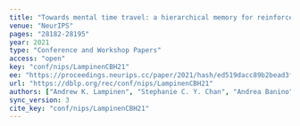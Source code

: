 ```yaml
---
title: "Towards mental time travel: a hierarchical memory for reinforcement learning agents."
venue: "NeurIPS"
pages: "28182-28195"
year: 2021
type: "Conference and Workshop Papers"
access: "open"
key: "conf/nips/LampinenCBH21"
ee: "https://proceedings.neurips.cc/paper/2021/hash/ed519dacc89b2bead3f453b0b05a4a8b-Abstract.html"
url: "https://dblp.org/rec/conf/nips/LampinenCBH21"
authors: ["Andrew K. Lampinen", "Stephanie C. Y. Chan", "Andrea Banino", "Felix Hill"]
sync_version: 3
cite_key: "conf/nips/LampinenCBH21"
---
```

